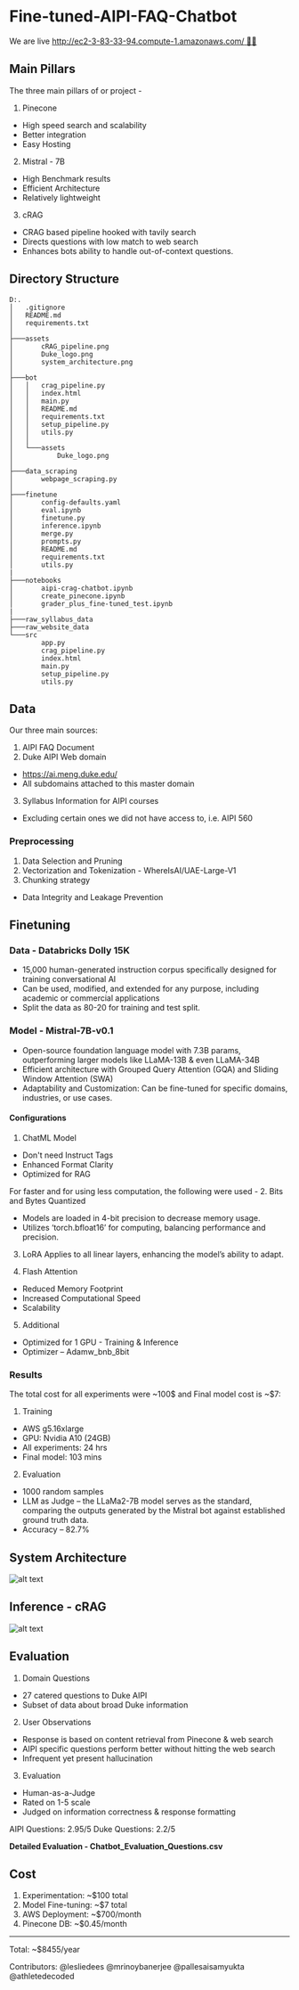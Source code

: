# Fine-tuned-AIPI-FAQ-Chatbot
We are live [http://ec2-3-83-33-94.compute-1.amazonaws.com/ 🙌🏼](http://ec2-3-83-33-94.compute-1.amazonaws.com/)

## Main Pillars
The three main pillars of or project - 
1. Pinecone
- High speed search and scalability
- Better integration
- Easy Hosting
2. Mistral - 7B
- High Benchmark results
- Efficient Architecture
- Relatively lightweight
3. cRAG
- CRAG based pipeline hooked with tavily search
- Directs questions with low match to web search
- Enhances bots ability to handle out-of-context questions.

## Directory Structure
```
D:.
│   .gitignore
│   README.md
│   requirements.txt
│
├───assets
│       cRAG_pipeline.png
│       Duke_logo.png
│       system_architecture.png
│
├───bot
│   │   crag_pipeline.py
│   │   index.html
│   │   main.py
│   │   README.md
│   │   requirements.txt
│   │   setup_pipeline.py
│   │   utils.py
│   │
│   └───assets
│           Duke_logo.png
│
├───data_scraping
│       webpage_scraping.py
│
├───finetune
│       config-defaults.yaml
│       eval.ipynb
│       finetune.py
│       inference.ipynb
│       merge.py
│       prompts.py
│       README.md
│       requirements.txt
│       utils.py
|
├───notebooks
│       aipi-crag-chatbot.ipynb
│       create_pinecone.ipynb
│       grader_plus_fine-tuned_test.ipynb
|
├───raw_syllabus_data
├───raw_website_data
└───src
        app.py
        crag_pipeline.py
        index.html
        main.py
        setup_pipeline.py
        utils.py
```

## Data
Our three main sources:
1. AIPI FAQ Document
2. Duke AIPI Web domain
- https://ai.meng.duke.edu/
- All subdomains attached to this master domain
3. Syllabus Information for AIPI courses
- Excluding certain ones we did not have access to, i.e. AIPI 560

### Preprocessing
1. Data Selection and Pruning
2. Vectorization and Tokenization - WhereIsAI/UAE-Large-V1
3. Chunking strategy
- Data Integrity and Leakage Prevention

## Finetuning
### Data - Databricks Dolly 15K 
- 15,000 human-generated instruction corpus specifically designed for training conversational AI
- Can be used, modified, and extended for any purpose, including academic or commercial applications
- Split the data as 80-20 for training and test split.

### Model - Mistral-7B-v0.1
- Open-source foundation language model with 7.3B params, outperforming larger models like LLaMA-13B & even LLaMA-34B 
- Efficient architecture with Grouped Query Attention (GQA) and Sliding Window Attention (SWA)
- Adaptability and Customization: Can be fine-tuned for specific domains, industries, or use cases.

#### Configurations
1. ChatML Model
- Don't need Instruct Tags
- Enhanced Format Clarity
- Optimized for RAG

For faster and for using less computation, the following were used - 
2. Bits and Bytes Quantized
- Models are loaded in 4-bit precision to decrease memory usage. 
- Utilizes ‘torch.bfloat16’ for computing, balancing performance and precision.

3. LoRA
Applies to all linear layers, enhancing the model’s ability to adapt.

4. Flash Attention
- Reduced Memory Footprint
- Increased Computational Speed
- Scalability

5. Additional
- Optimized for 1 GPU - Training & Inference 
- Optimizer – Adamw_bnb_8bit

### Results
The total cost for all experiments were ~100$ and Final model cost is ~$7: 
1. Training
- AWS g5.16xlarge
- GPU: Nvidia A10 (24GB)
- All experiments: 24 hrs
- Final model: 103 mins

2. Evaluation
- 1000 random samples
- LLM as Judge –  the LLaMa2-7B model serves as the standard, comparing the outputs generated by the Mistral bot against established ground truth data.
- Accuracy – 82.7% 

## System Architecture 
![alt text](assets\system_architecture.png)

## Inference - cRAG 
![alt text](assets\cRAG_pipeline.png)

## Evaluation
1. Domain Questions
- 27 catered questions to Duke AIPI
- Subset of data about broad Duke information

2. User Observations
- Response is based on content retrieval from Pinecone & web search
- AIPI specific questions perform better without hitting the web search
- Infrequent yet present hallucination

3. Evaluation
- Human-as-a-Judge
- Rated on 1-5 scale
- Judged on information correctness & response formatting

AIPI Questions: 	2.95/5
Duke Questions: 	2.2/5

**Detailed Evaluation - Chatbot_Evaluation_Questions.csv**

## Cost
1. Experimentation: ~$100 total
2. Model Fine-tuning: ~$7 total
3. AWS Deployment: ~$700/month
4. Pinecone DB: ~$0.45/month
-------------------------------
Total: ~$8455/year

Contributors:
@lesliedees
@mrinoybanerjee
@pallesaisamyukta
@athletedecoded
